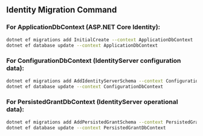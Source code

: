 ﻿

## Identity  Migration Command


### For ApplicationDbContext  (ASP.NET Core Identity):
```bash
dotnet ef migrations add InitialCreate --context ApplicationDbContext
dotnet ef database update --context ApplicationDbContext
```

### For ConfigurationDbContext  (IdentityServer configuration data):
```bash
dotnet ef migrations add AddIdentityServerSchema --context ConfigurationDbContext
dotnet ef database update --context ConfigurationDbContext
```

### For PersistedGrantDbContext  (IdentityServer operational data):

```bash
dotnet ef migrations add AddPersistedGrantSchema --context PersistedGrantDbContext
dotnet ef database update --context PersistedGrantDbContext
```
